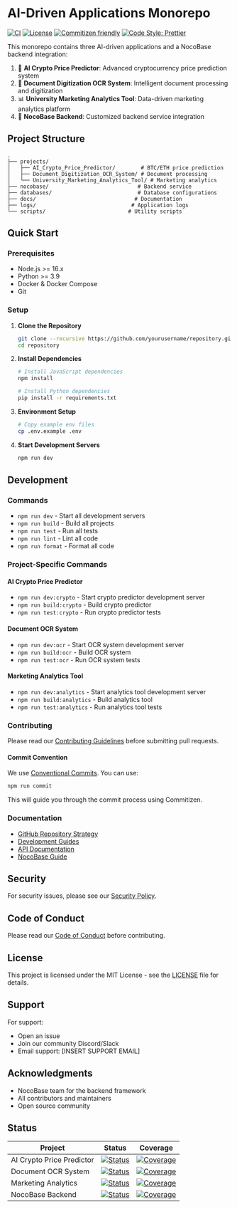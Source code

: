 # AI-Driven Applications Monorepo

[![CI](https://github.com/yourusername/repository/actions/workflows/main.yml/badge.svg)](https://github.com/yourusername/repository/actions/workflows/main.yml)
[![License](https://img.shields.io/badge/license-MIT-blue.svg)](LICENSE)
[![Commitizen friendly](https://img.shields.io/badge/commitizen-friendly-brightgreen.svg)](http://commitizen.github.io/cz-cli/)
[![Code Style: Prettier](https://img.shields.io/badge/code_style-prettier-ff69b4.svg)](https://github.com/prettier/prettier)

This monorepo contains three AI-driven applications and a NocoBase backend integration:

1. 🤖 **AI Crypto Price Predictor**: Advanced cryptocurrency price prediction system
2. 📄 **Document Digitization OCR System**: Intelligent document processing and digitization
3. 📊 **University Marketing Analytics Tool**: Data-driven marketing analytics platform
4. 🔧 **NocoBase Backend**: Customized backend service integration

## Project Structure

```
.
├── projects/
│   ├── AI_Crypto_Price_Predictor/        # BTC/ETH price prediction
│   ├── Document_Digitization_OCR_System/ # Document processing
│   └── University_Marketing_Analytics_Tool/ # Marketing analytics
├── nocobase/                            # Backend service
├── databases/                           # Database configurations
├── docs/                               # Documentation
├── logs/                              # Application logs
└── scripts/                          # Utility scripts
```

## Quick Start

### Prerequisites

- Node.js >= 16.x
- Python >= 3.9
- Docker & Docker Compose
- Git

### Setup

1. **Clone the Repository**

   ```bash
   git clone --recursive https://github.com/yourusername/repository.git
   cd repository
   ```

2. **Install Dependencies**

   ```bash
   # Install JavaScript dependencies
   npm install

   # Install Python dependencies
   pip install -r requirements.txt
   ```

3. **Environment Setup**

   ```bash
   # Copy example env files
   cp .env.example .env
   ```

4. **Start Development Servers**

   ```bash
   npm run dev
   ```

## Development

### Commands

- `npm run dev` - Start all development servers
- `npm run build` - Build all projects
- `npm run test` - Run all tests
- `npm run lint` - Lint all code
- `npm run format` - Format all code

### Project-Specific Commands

#### AI Crypto Price Predictor

- `npm run dev:crypto` - Start crypto predictor development server
- `npm run build:crypto` - Build crypto predictor
- `npm run test:crypto` - Run crypto predictor tests

#### Document OCR System

- `npm run dev:ocr` - Start OCR system development server
- `npm run build:ocr` - Build OCR system
- `npm run test:ocr` - Run OCR system tests

#### Marketing Analytics Tool

- `npm run dev:analytics` - Start analytics tool development server
- `npm run build:analytics` - Build analytics tool
- `npm run test:analytics` - Run analytics tool tests

### Contributing

Please read our [Contributing Guidelines](CONTRIBUTING.md) before submitting pull requests.

#### Commit Convention

We use [Conventional Commits](https://www.conventionalcommits.org/). You can use:

```bash
npm run commit
```

This will guide you through the commit process using Commitizen.

### Documentation

- [GitHub Repository Strategy](docs/github-strategy.md)
- [Development Guides](docs/)
- [API Documentation](docs/api/)
- [NocoBase Guide](docs/nocobase-guide.md)

## Security

For security issues, please see our [Security Policy](SECURITY.md).

## Code of Conduct

Please read our [Code of Conduct](CODE_OF_CONDUCT.md) before contributing.

## License

This project is licensed under the MIT License - see the [LICENSE](LICENSE) file for details.

## Support

For support:

- Open an issue
- Join our community Discord/Slack
- Email support: [INSERT SUPPORT EMAIL]

## Acknowledgments

- NocoBase team for the backend framework
- All contributors and maintainers
- Open source community

## Status

| Project | Status | Coverage |
|---------|--------|----------|
| AI Crypto Price Predictor | [![Status](https://img.shields.io/badge/status-active-success.svg)]() | [![Coverage](https://img.shields.io/codecov/c/github/yourusername/repository/main.svg)]() |
| Document OCR System | [![Status](https://img.shields.io/badge/status-active-success.svg)]() | [![Coverage](https://img.shields.io/codecov/c/github/yourusername/repository/main.svg)]() |
| Marketing Analytics | [![Status](https://img.shields.io/badge/status-active-success.svg)]() | [![Coverage](https://img.shields.io/codecov/c/github/yourusername/repository/main.svg)]() |
| NocoBase Backend | [![Status](https://img.shields.io/badge/status-active-success.svg)]() | [![Coverage](https://img.shields.io/codecov/c/github/yourusername/repository/main.svg)]() |

